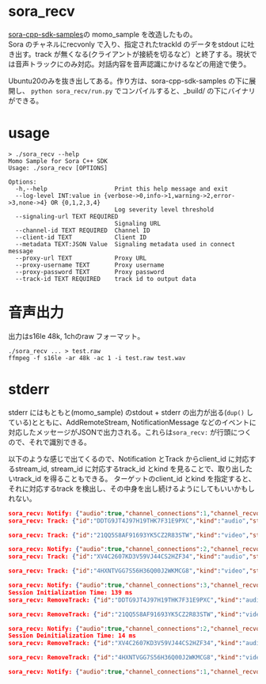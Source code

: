 # sora_recv

[sora-cpp-sdk-samples](https://github.com/shiguredo/sora-cpp-sdk-samples)の
momo_sample を改造したもの。  
Sora のチャネルにrecvonly で入り、指定されたtrackId のデータをstdout に吐き出す。track が無くなる(クライアントが接続を切るなど）と終了する。現状では音声トラックにのみ対応。対話内容を音声認識にかけるなどの用途で使う。

Ubuntu20のみを抜き出してある。作り方は、sora-cpp-sdk-samples の下に展開し、
`python sora_recv/run.py` でコンパイルすると、_build/ の下にバイナリができる。

# usage

```
> ./sora_recv --help
Momo Sample for Sora C++ SDK
Usage: ./sora_recv [OPTIONS]

Options:
  -h,--help                   Print this help message and exit
  --log-level INT:value in {verbose->0,info->1,warning->2,error->3,none->4} OR {0,1,2,3,4}
                              Log severity level threshold
  --signaling-url TEXT REQUIRED
                              Signaling URL
  --channel-id TEXT REQUIRED  Channel ID
  --client-id TEXT            Client ID
  --metadata TEXT:JSON Value  Signaling metadata used in connect message
  --proxy-url TEXT            Proxy URL
  --proxy-username TEXT       Proxy username
  --proxy-password TEXT       Proxy password
  --track-id TEXT REQUIRED    track id to output data
```


# 音声出力

出力はs16le 48k, 1chのraw フォーマット。
```
./sora_recv ... > test.raw
ffmpeg -f s16le -ar 48k -ac 1 -i test.raw test.wav
```

# stderr

stderr にはもともと(momo_sample) のstdout + stderr の出力が出る(`dup()` している)とともに、AddRemoteStream, NotificationMessage などのイベントに対応したメッセージがJSONで出力される。これらは`sora_recv:` が行頭につくので、それで識別できる。

以下のような感じで出てくるので、Notification とTrack からclient_id に対応するstream_id, stream_id に対応するtrack_id とkind を見ることで、取り出したいtrack_id を得ることもできる。
ターゲットのclient_id とkind を指定すると、それに対応するtrack を検出し、その中身を出し続けるようにしてもいいかもしれない。

```json
sora_recv: Notify: {"audio":true,"channel_connections":1,"channel_recvonly_connections":1,"channel_sendonly_connections":0,"channel_sendrecv_connections":0,"client_id":"0RNTMZSXJX4K52H4HMS85BB85M","connection_id":"0RNTMZSXJX4K52H4HMS85BB85M","data":[],"event_type":"connection.created","minutes":0,"role":"recvonly","session_id":"EB3A4ER59H6K53KJSVVG2Z4G74","turn_transport_type":"udp","type":"notify","video":true}
sora_recv: Track: {"id":"DDTG9JT4J97H19THK7F31E9PXC","kind":"audio","streams":["EWFHYP453X6KDFBJGWNGYRZPMM"]}

sora_recv: Track: {"id":"21QQ5S8AF91693YK5CZ2R83STW","kind":"video","streams":["EWFHYP453X6KDFBJGWNGYRZPMM"]}

sora_recv: Notify: {"audio":true,"channel_connections":2,"channel_recvonly_connections":1,"channel_sendonly_connections":0,"channel_sendrecv_connections":1,"client_id":"CLIENT2","connection_id":"EWFHYP453X6KDFBJGWNGYRZPMM","event_type":"connection.created","minutes":0,"role":"sendrecv","session_id":"EB3A4ER59H6K53KJSVVG2Z4G74","turn_transport_type":"udp","type":"notify","video":true}
sora_recv: Track: {"id":"XV4C2607KD3V59VJ44CS2HZF34","kind":"audio","streams":["52YYX8NKSS2D59A27DF526A3R0"]}

sora_recv: Track: {"id":"4HXNTVGG7S56H36Q00J2WKMCG8","kind":"video","streams":["52YYX8NKSS2D59A27DF526A3R0"]}

sora_recv: Notify: {"audio":true,"channel_connections":3,"channel_recvonly_connections":1,"channel_sendonly_connections":0,"channel_sendrecv_connections":2,"client_id":"CLIENT1","connection_id":"52YYX8NKSS2D59A27DF526A3R0","event_type":"connection.created","minutes":0,"role":"sendrecv","session_id":"EB3A4ER59H6K53KJSVVG2Z4G74","turn_transport_type":"udp","type":"notify","video":true}
Session Initialization Time: 139 ms
sora_recv: RemoveTrack: {"id":"DDTG9JT4J97H19THK7F31E9PXC","kind":"audio","streams":""}

sora_recv: RemoveTrack: {"id":"21QQ5S8AF91693YK5CZ2R83STW","kind":"video","streams":""}

sora_recv: Notify: {"audio":true,"channel_connections":2,"channel_recvonly_connections":1,"channel_sendonly_connections":0,"channel_sendrecv_connections":1,"client_id":"CLIENT2","connection_id":"EWFHYP453X6KDFBJGWNGYRZPMM","event_type":"connection.destroyed","minutes":0,"role":"sendrecv","session_id":"EB3A4ER59H6K53KJSVVG2Z4G74","turn_transport_type":"udp","type":"notify","video":true}
Session Deinitialization Time: 14 ms
sora_recv: RemoveTrack: {"id":"XV4C2607KD3V59VJ44CS2HZF34","kind":"audio","streams":""}

sora_recv: RemoveTrack: {"id":"4HXNTVGG7S56H36Q00J2WKMCG8","kind":"video","streams":""}

sora_recv: Notify: {"audio":true,"channel_connections":1,"channel_recvonly_connections":1,"channel_sendonly_connections":0,"channel_sendrecv_connections":0,"client_id":"CLIENT1","connection_id":"52YYX8NKSS2D59A27DF526A3R0","event_type":"connection.destroyed","minutes":0,"role":"sendrecv","session_id":"EB3A4ER59H6K53KJSVVG2Z4G74","turn_transport_type":"udp","type":"notify","video":true}
```

